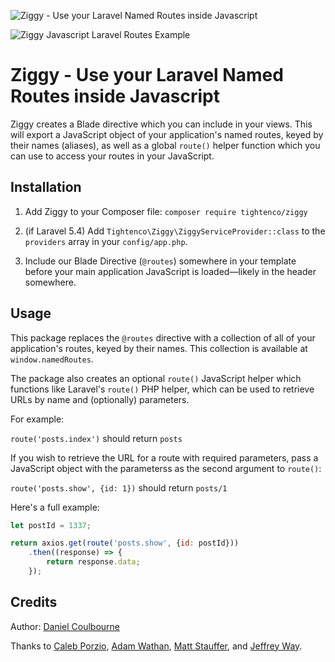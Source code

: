 ![Ziggy - Use your Laravel Named Routes inside Javascript](http://i.imgur.com/JLC1ZP6.png)

![Ziggy Javascript Laravel Routes Example](http://i.imgur.com/tWu1ZqT.gif)

# Ziggy - Use your Laravel Named Routes inside Javascript

Ziggy creates a Blade directive which you can include in your views. This will export a JavaScript object of your application's named routes, keyed by their names (aliases), as well as a global `route()` helper function which you can use to access your routes in your JavaScript.

## Installation 

1. Add Ziggy to your Composer file: `composer require tightenco/ziggy`

2. (if Laravel 5.4) Add `Tightenco\Ziggy\ZiggyServiceProvider::class` to the `providers` array in your `config/app.php`.

3. Include our Blade Directive (`@routes`) somewhere in your template before your main application JavaScript is loaded&mdash;likely in the header somewhere.

## Usage

This package replaces the `@routes` directive with a collection of all of your application's routes, keyed by their names. This collection is available at `window.namedRoutes`.

The package also creates an optional `route()` JavaScript helper which functions like Laravel's `route()` PHP helper, which can be used to retrieve URLs by name and (optionally) parameters. 

For example:

`route('posts.index')` should return `posts`

If you wish to retrieve the URL for a route with required parameters, pass a JavaScript object with the parameterss as the second argument to `route()`:

`route('posts.show', {id: 1})` should return `posts/1`

Here's a full example:

```javascript
let postId = 1337;

return axios.get(route('posts.show', {id: postId}))
    .then((response) => {
        return response.data;
    });
```


## Credits

Author: [Daniel Coulbourne](https://twitter.com/DCoulbourne)

Thanks to [Caleb Porzio](http://twitter.com/calebporzio), [Adam Wathan](http://twitter.com/adamwathan), [Matt Stauffer](http://twitter.com/stauffermatt), and [Jeffrey Way](http://twitter.com/jeffrey_way).
